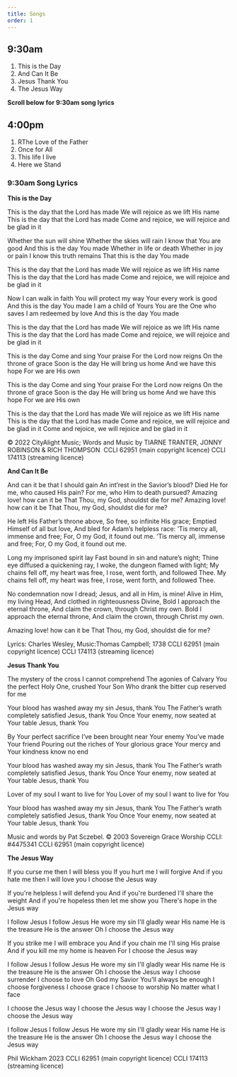 ```yaml
---
title: Songs
order: 1
---
```


## 9:30am
1. This is the Day
2. And Can It Be
3. Jesus Thank You
4. The Jesus Way

**Scroll below for 9:30am song lyrics**

## 4:00pm
1. RThe Love of the Father
2. Once for All
3. This life I live
4. Here we Stand


### 9:30am Song Lyrics
**This is the Day**

This is the day that the Lord has made
We will rejoice as we lift His name
This is the day that the Lord has made
Come and rejoice, we will rejoice and be glad in it

Whether the sun will shine
Whether the skies will rain
I know that You are good
And this is the day You made
Whether in life or death
Whether in joy or pain
I know this truth remains
That this is the day You made

This is the day that the Lord has made
We will rejoice as we lift His name
This is the day that the Lord has made
Come and rejoice, we will rejoice and be glad in it

Now I can walk in faith
You will protect my way
Your every work is good
And this is the day You made
I am a child of Yours
You are the One who saves
I am redeemed by love
And this is the day You made

This is the day that the Lord has made
We will rejoice as we lift His name
This is the day that the Lord has made
Come and rejoice, we will rejoice and be glad in it

This is the day
Come and sing Your praise
For the Lord now reigns
On the throne of grace
Soon is the day
He will bring us home
And we have this hope
For we are His own

This is the day
Come and sing Your praise
For the Lord now reigns
On the throne of grace
Soon is the day
He will bring us home
And we have this hope
For we are His own

This is the day that the Lord has made
We will rejoice as we lift His name
This is the day that the Lord has made
Come and rejoice, we will rejoice and be glad in it
Come and rejoice, we will rejoice and be glad in it

© 2022 CityAlight Music; Words and Music by TIARNE TRANTER, JONNY ROBINSON & RICH THOMPSON 
CCLI 62951 (main copyright licence)
CCLI 174113 (streaming licence)



**And Can It Be**

And can it be that I should gain
An int’rest in the Savior’s blood?
Died He for me, who caused His pain?
For me, who Him to death pursued?
Amazing love! how can it be
That Thou, my God, shouldst die for me?
Amazing love! how can it be
That Thou, my God, shouldst die for me?

He left His Father’s throne above,
So free, so infinite His grace;
Emptied Himself of all but love,
And bled for Adam’s helpless race:
’Tis mercy all, immense and free;
For, O my God, it found out me.
’Tis mercy all, immense and free;
For, O my God, it found out me.

Long my imprisoned spirit lay
Fast bound in sin and nature’s night;
Thine eye diffused a quickening ray,
I woke, the dungeon flamed with light;
My chains fell off, my heart was free,
I rose, went forth, and followed Thee.
My chains fell off, my heart was free,
I rose, went forth, and followed Thee.

No condemnation now I dread;
Jesus, and all in Him, is mine!
Alive in Him, my living Head,
And clothed in righteousness Divine,
Bold I approach the eternal throne,
And claim the crown, through Christ my own.
Bold I approach the eternal throne,
And claim the crown, through Christ my own.

Amazing love! how can it be
That Thou, my God, shouldst die for me?

Lyrics: Charles Wesley, Music:Thomas Campbell; 1738
CCLI 62951 (main copyright licence)
CCLI 174113 (streaming licence)



**Jesus Thank You**

The mystery of the cross I cannot comprehend
The agonies of Calvary
You the perfect Holy One, crushed Your Son
Who drank the bitter cup reserved for me

Your blood has washed away my sin
Jesus, thank You
The Father’s wrath completely satisfied
Jesus, thank You
Once Your enemy, now seated at Your table
Jesus, thank You

By Your perfect sacrifice I’ve been brought near
Your enemy You’ve made Your friend
Pouring out the riches of Your glorious grace
Your mercy and Your kindness know no end

Your blood has washed away my sin
Jesus, thank You
The Father’s wrath completely satisfied
Jesus, thank You
Once Your enemy, now seated at Your table
Jesus, thank You

Lover of my soul
I want to live for You
Lover of my soul
I want to live for You

Your blood has washed away my sin
Jesus, thank You
The Father’s wrath completely satisfied
Jesus, thank You
Once Your enemy, now seated at Your table
Jesus, thank You

Music and words by Pat Sczebel. © 2003 Sovereign Grace Worship
CCLI: #4475341
CCLI 62951 (main copyright licence)



**The Jesus Way**

If you curse me then I will bless you
If you hurt me I will forgive
And if you hate me then I will love you
I choose the Jesus way


If you're helpless I will defend you
And if you're burdened I'll share the weight
And if you're hopeless then let me show you
There's hope in the Jesus way


I follow Jesus
I follow Jesus
He wore my sin
I'll gladly wear His name
He is the treasure
He is the answer
Oh I choose the Jesus way


If you strike me I will embrace you
And if you chain me I'll sing His praise
And if you kill me my home is heaven
For I choose the Jesus way


I follow Jesus
I follow Jesus
He wore my sin
I'll gladly wear His name
He is the treasure
He is the answer
Oh I choose the Jesus way
I choose surrender
I choose to love
Oh God my Savior
You'll always be enough
I choose forgiveness
I choose grace
I choose to worship
No matter what I face


I choose the Jesus way
I choose the Jesus way
I choose the Jesus way
I choose the Jesus way


I follow Jesus
I follow Jesus
He wore my sin
I'll gladly wear His name
He is the treasure
He is the answer
Oh I choose the Jesus way
I choose the Jesus way

Phil Wickham 2023
CCLI 62951 (main copyright licence)
CCLI 174113 (streaming licence)



